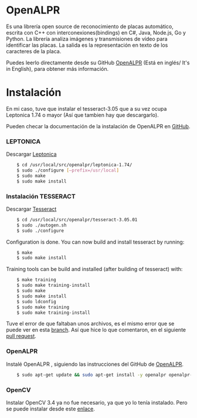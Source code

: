 # OpenALPR
Es una librería open source de reconocimiento de placas automático, escrita con C++ con interconexiones(bindings) en C#, Java, Node.js, Go y Python. La librería analiza imágenes y transmisiones de vídeo para identificar las placas. La salida es la representación en texto de los caracteres de la placa.

Puedes leerlo directamente desde su GitHub [OpenALPR] (Está en inglés/ It's in English), para obtener más información. 

# Instalación
En mi caso, tuve que instalar el tesseract-3.05 que a su vez ocupa Leptonica 1.74 o mayor (Así que tambien hay que descargarlo).

Pueden checar la documentación de la instalación de OpenALPR en [GitHub].

### LEPTONICA
Descargar [Leptonica]
``` sh
    $ cd /usr/local/src/openalpr/leptonica-1.74/
    $ sudo ./configure [–prefix=/usr/local]
    $ sudo make
    $ sudo make install
```
### Instalación TESSERACT
Descargar [Tesseract]
```sh
    $ cd /usr/local/src/openalpr/tesseract-3.05.01
    $ sudo ./autogen.sh
    $ sudo ./configure
```
Configuration is done.
You can now build and install tesseract by running:
```sh
    $ make
    $ sudo make install
```

Training tools can be build and installed (after building of tesseract) with:
```sh
    $ make training
    $ sudo make training-install
    $ sudo make
    $ sudo make install
    $ sudo ldconfig
    $ sudo make training
    $ sudo make training-install
```
  Tuve el error de que faltaban unos archivos, es el mismo error que se puede ver en esta [branch].
  Así que hice lo que comentaron, en el siguiente [pull request].

### OpenALPR
  Instalé OpenALPR , siguiendo las instrucciones del GitHub de [OpenALPR].
```sh
    $ sudo apt-get update && sudo apt-get install -y openalpr openalpr-daemon openalpr-utils libopenalpr-dev
```
### OpenCV
  Instalar OpenCV 3.4 ya no fue necesario, ya que yo lo tenía instalado.
  Pero se puede instalar desde este [enlace].

[enlace]: <https://opencv.org/opencv-3-4.html>
[GitHub]: <https://github.com/openalpr/openalpr/wiki/Compilation-instructions-(Ubuntu-Linux)>
[Leptonica]: <http://www.leptonica.com/download.html>
[Tesseract]: <https://github.com/tesseract-ocr/tesseract/releases/tag/3.05.01sudo>
[branch]: <https://github.com/tesseract-ocr/tesseract/issues/1000>
[pull request]: <https://github.com/tesseract-ocr/tesseract/pull/1003/commits/4ccef1087122edb8a7044b673a23e4265865bf91>
[OpenALPR]: <https://github.com/openalpr/openalpr>

